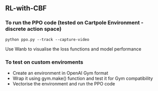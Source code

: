 ## RL-with-CBF


### To run the PPO code (tested on Cartpole Environment - discrete action space) 

```
python ppo.py --track --capture-video 
```

Use Wanb to visualise the loss functions and model performance

### To test on custom enviroments 

* Create an environment in OpenAI Gym format
* Wrap it using gym.make() function and test it for Gym compatibility 
* Vectorise the environment and run the PPO code 

